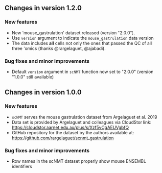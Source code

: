 ## Changes in version 1.2.0

### New features

* New 'mouse_gastrulation' dataset released (version "2.0.0").
* Use `version` argument to indicate the `mouse_gastrulation` data version
* The data includes **all** cells not only the ones that passed the QC
of all three 'omics (thanks @rargelaguet, @ajabadi).

### Bug fixes and minor improvements

* Default `version` argument in `scNMT` function now set to "2.0.0" (version
"1.0.0" still available)

## Changes in version 1.0.0

### New features

* `scNMT` serves the mouse gastrulation dataset from Argelaguet et al. 2019
* Data set is provided by Argelaguet and colleagues via CloudStor link:
https://cloudstor.aarnet.edu.au/plus/s/Xzf5vCgAEUVgbfQ
* GitHub repository for the dataset by the authors available at:
https://github.com/rargelaguet/scnmt_gastrulation

### Bug fixes and minor improvements

* Row names in the scNMT dataset properly show mouse ENSEMBL identifiers

